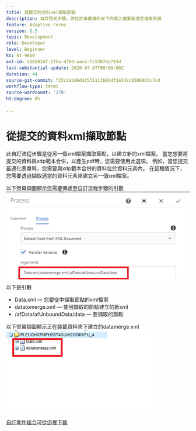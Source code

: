 ```yaml
---
title: 從提交的資料xml擷取節點
description: 自訂程式步驟，將位於承載資料夾下的寫入檔案新增至檔案系統
feature: Adaptive Forms
version: 6.5
topic: Development
role: Developer
level: Beginner
kt: kt-9860
exl-id: 5282034f-275a-479d-aacb-fc5387da793d
last-substantial-update: 2020-07-07T00:00:00Z
duration: 44
source-git-commit: f23c2ab86d42531113690df2e342c65060b5c7cd
workflow-type: tm+mt
source-wordcount: '179'
ht-degree: 0%

---
```


# 從提交的資料xml擷取節點

此自訂流程步驟是從另一個xml檔案擷取節點，以建立新的xml檔案。 當您想要將提交的資料與xdp範本合併，以產生pdf時，您需要使用此選項。 例如，當您提交最適化表單時，您需要與xdp範本合併的資料位於資料元素內。 在這種情況下，您需要透過擷取適當的資料元素來建立另一個xml檔案。

以下熒幕擷圖顯示您需要傳遞至自訂流程步驟的引數
![process-step](assets/create-xml-process-step.png)
以下是引數
* Data.xml — 您要從中擷取節點的xml檔案
* datatomerge.xml — 使用擷取的節點建立的新xml
* /afData/afUnboundData/data — 要擷取的節點


以下熒幕擷圖顯示正在裝載資料夾下建立的datamerge.xml
![create-xml](assets/create-xml.png)

[自訂套件組合可從這裡下載](/help/forms/assets/common-osgi-bundles/SetValueApp.core-1.0-SNAPSHOT.jar)
